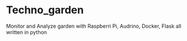 # Techno_garden
Monitor and Analyze garden with Raspberri Pi, Audrino, Docker, Flask all written in python 
